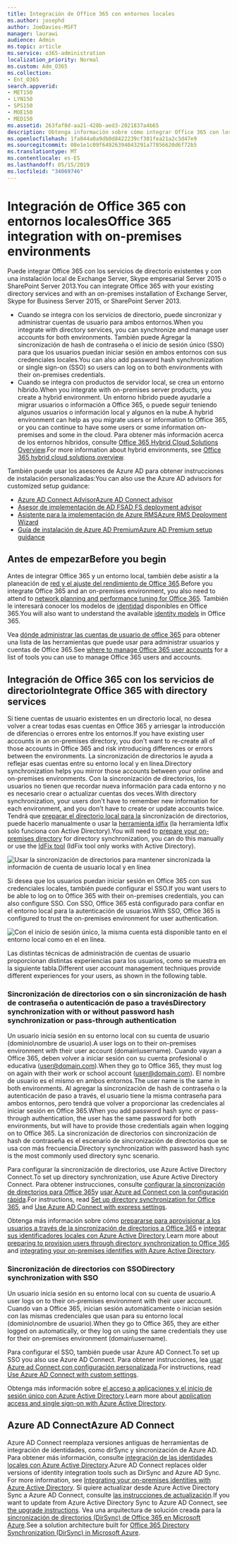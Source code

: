 ```yaml
---
title: Integración de Office 365 con entornos locales
ms.author: josephd
author: JoeDavies-MSFT
manager: laurawi
audience: Admin
ms.topic: article
ms.service: o365-administration
localization_priority: Normal
ms.custom: Adm_O365
ms.collection:
- Ent_O365
search.appverid:
- MET150
- LYN150
- SPS150
- MOE150
- MED150
ms.assetid: 263faf8d-aa21-428b-aed3-2021837a4b65
description: Obtenga información sobre cómo integrar Office 365 con los servicios de directorio existentes.
ms.openlocfilehash: 1fa044a0a9db0d8422239cf301fea21a2c3d47e9
ms.sourcegitcommit: 08e1e1c09f64926394043291a77856620d6f72b5
ms.translationtype: MT
ms.contentlocale: es-ES
ms.lasthandoff: 05/15/2019
ms.locfileid: "34069746"
---
```

# <a name="office-365-integration-with-on-premises-environments"></a><span data-ttu-id="91143-103">Integración de Office 365 con entornos locales</span><span class="sxs-lookup"><span data-stu-id="91143-103">Office 365 integration with on-premises environments</span></span>

<span data-ttu-id="91143-104">Puede integrar Office 365 con los servicios de directorio existentes y con una instalación local de Exchange Server, Skype empresarial Server 2015 o SharePoint Server 2013.</span><span class="sxs-lookup"><span data-stu-id="91143-104">You can integrate Office 365 with your existing directory services and with an on-premises installation of Exchange Server, Skype for Business Server 2015, or SharePoint Server 2013.</span></span>
  
 - <span data-ttu-id="91143-105">Cuando se integra con los servicios de directorio, puede sincronizar y administrar cuentas de usuario para ambos entornos.</span><span class="sxs-lookup"><span data-stu-id="91143-105">When you integrate with directory services, you can synchronize and manage user accounts for both environments.</span></span> <span data-ttu-id="91143-106">También puede Agregar la sincronización de hash de contraseña o el inicio de sesión único (SSO) para que los usuarios puedan iniciar sesión en ambos entornos con sus credenciales locales.</span><span class="sxs-lookup"><span data-stu-id="91143-106">You can also add password hash synchronization or single sign-on (SSO) so users can log on to both environments with their on-premises credentials.</span></span>
 - <span data-ttu-id="91143-107">Cuando se integra con productos de servidor local, se crea un entorno híbrido.</span><span class="sxs-lookup"><span data-stu-id="91143-107">When you integrate with on-premises server products, you create a hybrid environment.</span></span> <span data-ttu-id="91143-108">Un entorno híbrido puede ayudarle a migrar usuarios o información a Office 365, o puede seguir teniendo algunos usuarios o información local y algunos en la nube.</span><span class="sxs-lookup"><span data-stu-id="91143-108">A hybrid environment can help as you migrate users or information to Office 365, or you can continue to have some users or some information on-premises and some in the cloud.</span></span> <span data-ttu-id="91143-109">Para obtener más información acerca de los entornos híbridos, consulte [Office 365 Hybrid Cloud Solutions Overview](https://support.office.com/article/59616fab-acdb-40e9-b414-cf0c965c80b7).</span><span class="sxs-lookup"><span data-stu-id="91143-109">For more information about hybrid environments, see [Office 365 hybrid cloud solutions overview](https://support.office.com/article/59616fab-acdb-40e9-b414-cf0c965c80b7).</span></span>

<span data-ttu-id="91143-110">También puede usar los asesores de Azure AD para obtener instrucciones de instalación personalizadas:</span><span class="sxs-lookup"><span data-stu-id="91143-110">You can also use the Azure AD advisors for customized setup guidance:</span></span>
- [<span data-ttu-id="91143-111">Azure AD Connect Advisor</span><span class="sxs-lookup"><span data-stu-id="91143-111">Azure AD Connect advisor</span></span>](https://aka.ms/aadconnectpwsync)
- [<span data-ttu-id="91143-112">Asesor de implementación de AD FS</span><span class="sxs-lookup"><span data-stu-id="91143-112">AD FS deployment advisor</span></span>](https://aka.ms/adfsguidance)
- [<span data-ttu-id="91143-113">Asistente para la implementación de Azure RMS</span><span class="sxs-lookup"><span data-stu-id="91143-113">Azure RMS Deployment Wizard</span></span>](https://aka.ms/azuremsguidance)
- [<span data-ttu-id="91143-114">Guía de instalación de Azure AD Premium</span><span class="sxs-lookup"><span data-stu-id="91143-114">Azure AD Premium setup guidance</span></span>](https://aka.ms/aadpguidance)
   
## <a name="before-you-begin"></a><span data-ttu-id="91143-115">Antes de empezar</span><span class="sxs-lookup"><span data-stu-id="91143-115">Before you begin</span></span>
<span data-ttu-id="91143-116">Antes de integrar Office 365 y un entorno local, también debe asistir a la planeación de [red y el ajuste del rendimiento de Office 365](network-planning-and-performance.md).</span><span class="sxs-lookup"><span data-stu-id="91143-116">Before you integrate Office 365 and an on-premises environment, you also need to attend to [network planning and performance tuning for Office 365](network-planning-and-performance.md).</span></span> <span data-ttu-id="91143-117">También le interesará conocer los modelos de [identidad](about-office-365-identity.md) disponibles en Office 365.</span><span class="sxs-lookup"><span data-stu-id="91143-117">You will also want to understand the available [identity models](about-office-365-identity.md) in Office 365.</span></span> 

<span data-ttu-id="91143-118">Vea [dónde administrar las cuentas de usuario de office 365](manage-office-365-accounts.md) para obtener una lista de las herramientas que puede usar para administrar usuarios y cuentas de Office 365.</span><span class="sxs-lookup"><span data-stu-id="91143-118">See [where to manage Office 365 user accounts](manage-office-365-accounts.md) for a list of tools you can use to manage Office 365 users and accounts.</span></span> 
  
## <a name="integrate-office-365-with-directory-services"></a><span data-ttu-id="91143-119">Integración de Office 365 con los servicios de directorio</span><span class="sxs-lookup"><span data-stu-id="91143-119">Integrate Office 365 with directory services</span></span>
<span data-ttu-id="91143-120">Si tiene cuentas de usuario existentes en un directorio local, no desea volver a crear todas esas cuentas en Office 365 y arriesgar la introducción de diferencias o errores entre los entornos.</span><span class="sxs-lookup"><span data-stu-id="91143-120">If you have existing user accounts in an on-premises directory, you don't want to re-create all of those accounts in Office 365 and risk introducing differences or errors between the environments.</span></span> <span data-ttu-id="91143-121">La sincronización de directorios le ayuda a reflejar esas cuentas entre su entorno local y en línea.</span><span class="sxs-lookup"><span data-stu-id="91143-121">Directory synchronization helps you mirror those accounts between your online and on-premises environments.</span></span> <span data-ttu-id="91143-122">Con la sincronización de directorios, los usuarios no tienen que recordar nueva información para cada entorno y no es necesario crear o actualizar cuentas dos veces.</span><span class="sxs-lookup"><span data-stu-id="91143-122">With directory synchronization, your users don't have to remember new information for each environment, and you don't have to create or update accounts twice.</span></span> <span data-ttu-id="91143-123">Tendrá que [preparar el directorio local para la](prepare-for-directory-synchronization.md) sincronización de directorios, puede hacerlo manualmente o usar la [herramienta idfix](install-and-run-idfix.md) (la herramienta Idfix solo funciona con Active Directory).</span><span class="sxs-lookup"><span data-stu-id="91143-123">You will need to [prepare your on-premises directory](prepare-for-directory-synchronization.md) for directory synchronization, you can do this manually or use the [IdFix tool](install-and-run-idfix.md) (IdFix tool only works with Active Directory).</span></span> 
  
![Usar la sincronización de directorios para mantener sincronizada la información de cuenta de usuario local y en línea](media/a64af0d0-9be6-46b1-8727-277e683abf5e.png)
  
<span data-ttu-id="91143-125">Si desea que los usuarios puedan iniciar sesión en Office 365 con sus credenciales locales, también puede configurar el SSO.</span><span class="sxs-lookup"><span data-stu-id="91143-125">If you want users to be able to log on to Office 365 with their on-premises credentials, you can also configure SSO.</span></span> <span data-ttu-id="91143-126">Con SSO, Office 365 está configurado para confiar en el entorno local para la autenticación de usuarios.</span><span class="sxs-lookup"><span data-stu-id="91143-126">With SSO, Office 365 is configured to trust the on-premises environment for user authentication.</span></span>
  
![Con el inicio de sesión único, la misma cuenta está disponible tanto en el entorno local como en el en línea.](media/d76235f2-8a53-405e-b8ef-dfa4cfc208b8.png)
  
<span data-ttu-id="91143-128">Las distintas técnicas de administración de cuentas de usuario proporcionan distintas experiencias para los usuarios, como se muestra en la siguiente tabla.</span><span class="sxs-lookup"><span data-stu-id="91143-128">Different user account management techniques provide different experiences for your users, as shown in the following table.</span></span>
 
### <a name="directory-synchronization-with-or-without-password-hash-synchronization-or-pass-through-authentication"></a><span data-ttu-id="91143-129">**Sincronización de directorios con o sin sincronización de hash de contraseña o autenticación de paso a través**</span><span class="sxs-lookup"><span data-stu-id="91143-129">**Directory synchronization with or without password hash synchronization or pass-through authentication**</span></span>
<span data-ttu-id="91143-130">Un usuario inicia sesión en su entorno local con su cuenta de usuario (dominio\nombre de usuario).</span><span class="sxs-lookup"><span data-stu-id="91143-130">A user logs on to their on-premises environment with their user account (domain\username).</span></span> <span data-ttu-id="91143-131">Cuando vayan a Office 365, deben volver a iniciar sesión con su cuenta profesional o educativa (user@domain.com).</span><span class="sxs-lookup"><span data-stu-id="91143-131">When they go to Office 365, they must log on again with their work or school account (user@domain.com).</span></span> <span data-ttu-id="91143-132">El nombre de usuario es el mismo en ambos entornos.</span><span class="sxs-lookup"><span data-stu-id="91143-132">The user name is the same in both environments.</span></span> <span data-ttu-id="91143-133">Al agregar la sincronización de hash de contraseña o la autenticación de paso a través, el usuario tiene la misma contraseña para ambos entornos, pero tendrá que volver a proporcionar las credenciales al iniciar sesión en Office 365.</span><span class="sxs-lookup"><span data-stu-id="91143-133">When you add password hash sync or pass-through authentication, the user has the same password for both environments, but will have to provide those credentials again when logging on to Office 365.</span></span> <span data-ttu-id="91143-134">La sincronización de directorios con sincronización de hash de contraseña es el escenario de sincronización de directorios que se usa con más frecuencia.</span><span class="sxs-lookup"><span data-stu-id="91143-134">Directory synchronization with password hash sync is the most commonly used directory sync scenario.</span></span>

<span data-ttu-id="91143-135">Para configurar la sincronización de directorios, use Azure Active Directory Connect.</span><span class="sxs-lookup"><span data-stu-id="91143-135">To set up directory synchronization, use Azure Active Directory Connect.</span></span> <span data-ttu-id="91143-136">Para obtener instrucciones, consulte [configurar la sincronización de directorios para Office 365](set-up-directory-synchronization.md)y [usar Azure ad Connect con la configuración rápida](https://go.microsoft.com/fwlink/p/?LinkId=698537).</span><span class="sxs-lookup"><span data-stu-id="91143-136">For instructions, read [Set up directory synchronization for Office 365](set-up-directory-synchronization.md), and [Use Azure AD Connect with express settings](https://go.microsoft.com/fwlink/p/?LinkId=698537).</span></span>

<span data-ttu-id="91143-137">Obtenga más información sobre cómo [prepararse para aprovisionar a los usuarios a través de la sincronización de directorios a Office 365](prepare-for-directory-synchronization.md) e [integrar sus identificadores locales con Azure Active Directory](https://go.microsoft.com/fwlink/?LinkId=518101).</span><span class="sxs-lookup"><span data-stu-id="91143-137">Learn more about [preparing to provision users through directory synchronization to Office 365](prepare-for-directory-synchronization.md) and [integrating your on-premises identifies with Azure Active Directory](https://go.microsoft.com/fwlink/?LinkId=518101).</span></span>

### <a name="directory-synchronization-with-sso"></a><span data-ttu-id="91143-138">**Sincronización de directorios con SSO**</span><span class="sxs-lookup"><span data-stu-id="91143-138">**Directory synchronization with SSO**</span></span>
<span data-ttu-id="91143-139">Un usuario inicia sesión en su entorno local con su cuenta de usuario.</span><span class="sxs-lookup"><span data-stu-id="91143-139">A user logs on to their on-premises environment with their user account.</span></span> <span data-ttu-id="91143-140">Cuando van a Office 365, inician sesión automáticamente o inician sesión con las mismas credenciales que usan para su entorno local (dominio\nombre de usuario).</span><span class="sxs-lookup"><span data-stu-id="91143-140">When they go to Office 365, they are either logged on automatically, or they log on using the same credentials they use for their on-premises environment (domain\username).</span></span>

<span data-ttu-id="91143-141">Para configurar el SSO, también puede usar Azure AD Connect.</span><span class="sxs-lookup"><span data-stu-id="91143-141">To set up SSO you also use Azure AD Connect.</span></span> <span data-ttu-id="91143-142">Para obtener instrucciones, lea [usar Azure ad Connect con configuración personalizada](https://go.microsoft.com/fwlink/p/?LinkID=698430).</span><span class="sxs-lookup"><span data-stu-id="91143-142">For instructions, read [Use Azure AD Connect with custom settings](https://go.microsoft.com/fwlink/p/?LinkID=698430).</span></span>

<span data-ttu-id="91143-143">Obtenga más información sobre [el acceso a aplicaciones y el inicio de sesión único con Azure Active Directory](https://go.microsoft.com/fwlink/p/?LinkId=698604).</span><span class="sxs-lookup"><span data-stu-id="91143-143">Learn more about [application access and single sign-on with Azure Active Directory](https://go.microsoft.com/fwlink/p/?LinkId=698604).</span></span>

## <a name="azure-ad-connect"></a><span data-ttu-id="91143-144">Azure AD Connect</span><span class="sxs-lookup"><span data-stu-id="91143-144">Azure AD Connect</span></span>
<span data-ttu-id="91143-145">Azure AD Connect reemplaza versiones antiguas de herramientas de integración de identidades, como dirSync y sincronización de Azure AD. Para obtener más información, consulte [integración de las identidades locales con Azure Active Directory](https://go.microsoft.com/fwlink/p/?LinkId=527969).</span><span class="sxs-lookup"><span data-stu-id="91143-145">Azure AD Connect replaces older versions of identity integration tools such as DirSync and Azure AD Sync. For more information, see [Integrating your on-premises identities with Azure Active Directory](https://go.microsoft.com/fwlink/p/?LinkId=527969).</span></span> <span data-ttu-id="91143-146">Si quiere actualizar desde Azure Active Directory Sync a Azure AD Connect, consulte [las instrucciones de actualización](https://go.microsoft.com/fwlink/p/?LinkId=733240).</span><span class="sxs-lookup"><span data-stu-id="91143-146">If you want to update from Azure Active Directory Sync to Azure AD Connect, see [the upgrade instructions](https://go.microsoft.com/fwlink/p/?LinkId=733240).</span></span> <span data-ttu-id="91143-147">Vea una arquitectura de solución creada para la [sincronización de directorios (DirSync) de Office 365 en Microsoft Azure](https://go.microsoft.com/fwlink/?LinkId=517887).</span><span class="sxs-lookup"><span data-stu-id="91143-147">See a solution architecture built for [Office 365 Directory Synchronization (DirSync) in Microsoft Azure](https://go.microsoft.com/fwlink/?LinkId=517887).</span></span>